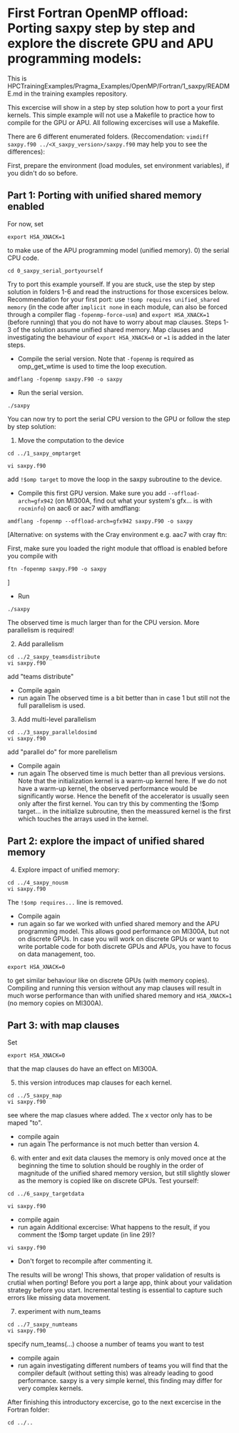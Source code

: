 # First Fortran OpenMP offload: Porting saxpy step by step and explore the discrete GPU and APU programming models:

This is HPCTrainingExamples/Pragma_Examples/OpenMP/Fortran/1_saxpy/README.md in the training examples repository.

This excercise will show in a step by step solution how to port a your first kernels. 
This simple example will not use a Makefile to practice how to compile for the GPU or APU. 
All following excercises will use a Makefile.

There are 6 different enumerated folders. (Reccomendation: ```vimdiff saxpy.f90 ../<X_saxpy_version>/saxpy.f90``` may help you to see the differences):

First, prepare the environment (load modules, set environment variables), if you didn't do so before.

## Part 1: Porting with unified shared memory enabled
For now, set
```
export HSA_XNACK=1
```
to make use of the APU programming model (unified memory).
0) the serial CPU code.
```
cd 0_saxpy_serial_portyourself
```
Try to port this example yourself. If you are stuck, use the step by step solution in folders 1-6 and read the instructions for those excersices below. Recommendation for your first port: use ```!$omp requires unified_shared memory``` (in the code after ```implicit none``` in each module, can also be forced through a compiler flag ```-fopenmp-force-usm```) and ```export HSA_XNACK=1``` (before running) that you do not have to worry about map clauses. Steps 1-3 of the solution assume unified shared memory. Map clauses and investigating the behaviour of ```export HSA_XNACK=0``` or ```=1``` is added in the later steps.

- Compile the serial version. Note that ```-fopenmp``` is required as omp_get_wtime is used to time the loop execution.
```
amdflang -fopenmp saxpy.F90 -o saxpy
```
- Run the serial version.
```
./saxpy
```
You can now try to port the serial CPU version to the GPU or follow the
step by step solution:
1) Move the computation to the device
```
cd ../1_saxpy_omptarget
```
```
vi saxpy.f90
```
add ```!$omp target``` to move the loop in the saxpy subroutine to the device.
- Compile this first GPU version. Make sure you add ```--offload-arch=gfx942``` (on MI300A, find out what your system's gfx... is with ```rocminfo```)
on aac6 or aac7 with amdflang:
```
amdflang -fopenmp --offload-arch=gfx942 saxpy.F90 -o saxpy
```
[Alternative: on systems with the Cray environment e.g. aac7 with cray ftn:

First, make sure you loaded the right module that offload is enabled before you compile with
```
ftn -fopenmp saxpy.F90 -o saxpy
```
]
- Run
```
./saxpy
```
The observed time is much larger than for the CPU version. More parallelism is required!

2) Add parallelism
```
cd ../2_saxpy_teamsdistribute
vi saxpy.f90
```
add "teams distribute"
- Compile again
- run again
The observed time is a bit better than in case 1 but still not the full parallelism is used.

3) Add multi-level parallelism
```
cd ../3_saxpy_paralleldosimd
vi saxpy.f90
``` 
add "parallel do" for more parellelism
- Compile again
- run again
The observed time is much better than all previous versions.
Note that the initialization kernel is a warm-up kernel here. If we do not have a warm-up kernel, the observed performance would be significantly worse. Hence the benefit of the accelerator is usually seen only after the first kernel. You can try this by commenting the !$omp target... in the initialize subroutine, then the meassured kernel is the first which touches the arrays used in the kernel.

## Part 2: explore the impact of unified shared memory
4) Explore impact of unified memory:
```
cd ../4_saxpy_nousm
vi saxpy.f90
```
The ```!$omp requires...``` line is removed.
- Compile again
- run again
so far we worked with unfied shared memory and the APU programming model. This allows good performance on MI300A, but not on discrete GPUs. In case you will work on discrete GPUs or want to write portable code for both discrete GPUs and APUs, you have to focus on data management, too.
```
export HSA_XNACK=0
```
to get similar behaviour like on discrete GPUs (with memory copies).
Compiling and running this version without any map clauses will result in much worse performance than with unified shared memory and ```HSA_XNACK=1``` (no memory copies on MI300A).

## Part 3: with map clauses
Set
```
export HSA_XNACK=0
```
that the map clauses do have an effect on MI300A.

5) this version introduces  map clauses for each kernel.
```
cd ../5_saxpy_map 
vi saxpy.f90
```
see where the map clasues where added. The x vector only has to be maped "to".
- compile again
- run again
The performance is not much better than version 4.

6) with enter and exit data clauses the memory is only moved once at the beginning the time to solution should be roughly in the order of magnitude of the unified shared memory version, but still slightly slower as the memory is copied like on discrete GPUs. Test yourself:
```
cd ../6_saxpy_targetdata
```
```
vi saxpy.f90
```
- compile again
- run again
Additional excercise: What happens to the result, if you comment the !$omp target update (in line 29)? 
```
vi saxpy.f90
```
- Don't forget to recompile after commenting it.

The results will be wrong! This shows, that proper validation of results is crutial when porting! Before you port a large app, think about your validation strategy before you start. Incremental testing is essential to capture such errors like missing data movement.

7) experiment with num_teams
```
cd ../7_saxpy_numteams
vi saxpy.f90
```
specify num_teams(...) choose a number of teams you want to test 
- compile again
- run again
investigating different numbers of teams you will find that the compiler default (without setting this) was already leading to good performance. saxpy is a very simple kernel, this finding may differ for very complex kernels.

After finishing this introductory excercise, go to the next excercise in the Fortran folder:
```
cd ../..
```

